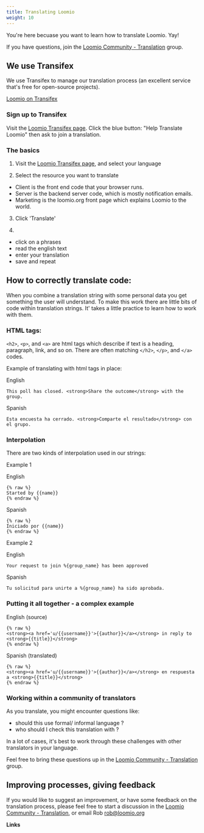 ```yaml
---
title: Translating Loomio
weight: 10
---
```

You're here becuase you want to learn how to translate Loomio. Yay!

If you have questions, join the [Loomio Community - Translation](https://www.loomio.org/g/cpaM3Hsv/loomio-community-translation) group.

## We use Transifex

We use Transifex to manage our translation process (an excellent service that's free for open-source projects).

[Loomio on Transifex](https://www.transifex.com/projects/p/loomio-1/)

### Sign up to Transifex

Visit the [Loomio Transifex page](https://www.transifex.com/projects/p/loomio-1/). Click the blue button: "Help Translate Loomio" then ask to join a translation.

### The basics

1. Visit the [Loomio Transifex page](https://www.transifex.com/projects/p/loomio-1/), and select your language

2. Select the resource you want to translate
- Client is the front end code that your browser runs.
- Server is the backend server code, which is mostly notification emails.
- Marketing is the loomio.org front page which explains Loomio to the world.

3. Click 'Translate'

4.
- click on a phrases
- read the english text
- enter your translation
- save and repeat

## How to correctly translate code:

When you combine a translation string with some personal data you get something the user will understand. To make this work there are little bits of code within translation strings. It' takes a little practice to learn how to work with them.

### HTML tags:

`<h2>`, `<p>`, and `<a>` are html tags which describe if text is a heading, paragraph, link, and so on. There are often matching `</h2>`, `</p>`, and `</a>` codes.

Example of translating with html tags in place:

English
```
This poll has closed. <strong>Share the outcome</strong> with the group.
```

Spanish
```
Esta encuesta ha cerrado. <strong>Comparte el resultado</strong> con el grupo.
```

### Interpolation

There are two kinds of interpolation used in our strings:

Example 1

English
```
{% raw %}
Started by {{name}}
{% endraw %}
```

Spanish
```
{% raw %}
Iniciado por {{name}}
{% endraw %}
```

Example 2

English
```
Your request to join %{group_name} has been approved
```

Spanish
```
Tu solicitud para unirte a %{group_name} ha sido aprobada.
```

### Putting it all together - a complex example

English (source)
```
{% raw %}
<strong><a href='u/{{username}}'>{{author}}</a></strong> in reply to <strong>{{title}}</strong>
{% endraw %}
```

Spanish (translated)
```
{% raw %}
<strong><a href='u/{{username}}'>{{author}}</a></strong> en respuesta a <strong>{{title}}</strong>
{% endraw %}
```

### Working within a community of translators

As you translate, you might encounter questions like:
- should this use formal/ informal language ?
- who should I check this translation with ?

In a lot of cases, it's best to work through these challenges with other translators in your language.

Feel free to bring these questions up in the [Loomio Community - Translation](https://www.loomio.org/g/cpaM3Hsv/loomio-community-translation) group.


## Improving processes, giving feedback

If you would like to suggest an improvement, or have some feedback on the translation process, please feel free to start a discussion in the [Loomio Community - Translation](https://www.loomio.org/g/cpaM3Hsv/loomio-community-translation), or email Rob rob@loomio.org  

**Links**
